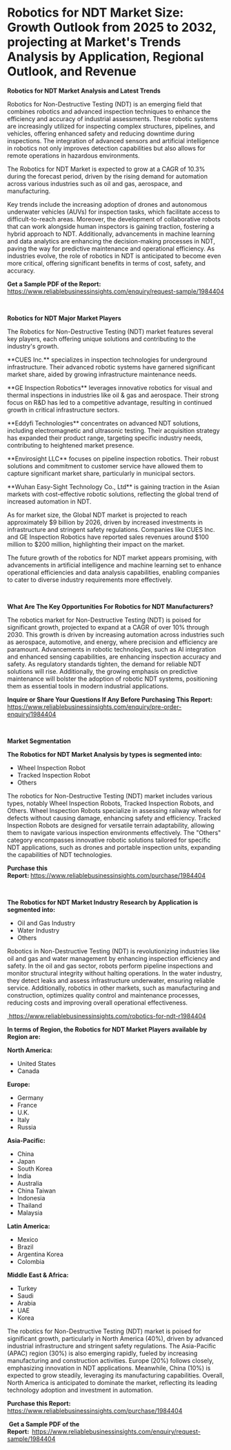 <p><h1>Robotics for NDT Market Size: Growth Outlook from 2025 to 2032, projecting at Market's Trends Analysis by Application, Regional Outlook, and Revenue</h1></p><p><strong>Robotics for NDT Market Analysis and Latest Trends</strong></p>
<p><p>Robotics for Non-Destructive Testing (NDT) is an emerging field that combines robotics and advanced inspection techniques to enhance the efficiency and accuracy of industrial assessments. These robotic systems are increasingly utilized for inspecting complex structures, pipelines, and vehicles, offering enhanced safety and reducing downtime during inspections. The integration of advanced sensors and artificial intelligence in robotics not only improves detection capabilities but also allows for remote operations in hazardous environments.</p><p>The Robotics for NDT Market is expected to grow at a CAGR of 10.3% during the forecast period, driven by the rising demand for automation across various industries such as oil and gas, aerospace, and manufacturing. </p><p>Key trends include the increasing adoption of drones and autonomous underwater vehicles (AUVs) for inspection tasks, which facilitate access to difficult-to-reach areas. Moreover, the development of collaborative robots that can work alongside human inspectors is gaining traction, fostering a hybrid approach to NDT. Additionally, advancements in machine learning and data analytics are enhancing the decision-making processes in NDT, paving the way for predictive maintenance and operational efficiency. As industries evolve, the role of robotics in NDT is anticipated to become even more critical, offering significant benefits in terms of cost, safety, and accuracy.</p></p>
<p><strong>Get a Sample PDF of the Report:&nbsp;</strong> <a href="https://www.reliablebusinessinsights.com/enquiry/request-sample/1984404?utm_campaign=2315&utm_medium=2&utm_source=Github&utm_content=ia&utm_term=12042025&utm_id=robotics-for-ndt">https://www.reliablebusinessinsights.com/enquiry/request-sample/1984404</a></p>
<p>&nbsp;</p>
<p><strong>Robotics for NDT Major Market Players</strong></p>
<p><p>The Robotics for Non-Destructive Testing (NDT) market features several key players, each offering unique solutions and contributing to the industry's growth. </p><p>**CUES Inc.** specializes in inspection technologies for underground infrastructure. Their advanced robotic systems have garnered significant market share, aided by growing infrastructure maintenance needs.</p><p>**GE Inspection Robotics** leverages innovative robotics for visual and thermal inspections in industries like oil & gas and aerospace. Their strong focus on R&D has led to a competitive advantage, resulting in continued growth in critical infrastructure sectors.</p><p>**Eddyfi Technologies** concentrates on advanced NDT solutions, including electromagnetic and ultrasonic testing. Their acquisition strategy has expanded their product range, targeting specific industry needs, contributing to heightened market presence.</p><p>**Envirosight LLC** focuses on pipeline inspection robotics. Their robust solutions and commitment to customer service have allowed them to capture significant market share, particularly in municipal sectors.</p><p>**Wuhan Easy-Sight Technology Co., Ltd** is gaining traction in the Asian markets with cost-effective robotic solutions, reflecting the global trend of increased automation in NDT.</p><p>As for market size, the Global NDT market is projected to reach approximately $9 billion by 2026, driven by increased investments in infrastructure and stringent safety regulations. Companies like CUES Inc. and GE Inspection Robotics have reported sales revenues around $100 million to $200 million, highlighting their impact on the market.</p><p>The future growth of the robotics for NDT market appears promising, with advancements in artificial intelligence and machine learning set to enhance operational efficiencies and data analysis capabilities, enabling companies to cater to diverse industry requirements more effectively.</p></p>
<p>&nbsp;</p>
<p><strong>What Are The Key Opportunities For Robotics for NDT Manufacturers?</strong></p>
<p><p>The robotics market for Non-Destructive Testing (NDT) is poised for significant growth, projected to expand at a CAGR of over 10% through 2030. This growth is driven by increasing automation across industries such as aerospace, automotive, and energy, where precision and efficiency are paramount. Advancements in robotic technologies, such as AI integration and enhanced sensing capabilities, are enhancing inspection accuracy and safety. As regulatory standards tighten, the demand for reliable NDT solutions will rise. Additionally, the growing emphasis on predictive maintenance will bolster the adoption of robotic NDT systems, positioning them as essential tools in modern industrial applications.</p></p>
<p><strong>Inquire or Share Your Questions If Any Before Purchasing This Report:</strong> <a href="https://www.reliablebusinessinsights.com/enquiry/pre-order-enquiry/1984404?utm_campaign=2315&utm_medium=2&utm_source=Github&utm_content=ia&utm_term=12042025&utm_id=robotics-for-ndt">https://www.reliablebusinessinsights.com/enquiry/pre-order-enquiry/1984404</a></p>
<p>&nbsp;</p>
<p><strong>Market Segmentation</strong></p>
<p><strong>The Robotics for NDT Market Analysis by types is segmented into:</strong></p>
<p><ul><li>Wheel Inspection Robot</li><li>Tracked Inspection Robot</li><li>Others</li></ul></p>
<p><p>The robotics for Non-Destructive Testing (NDT) market includes various types, notably Wheel Inspection Robots, Tracked Inspection Robots, and Others. Wheel Inspection Robots specialize in assessing railway wheels for defects without causing damage, enhancing safety and efficiency. Tracked Inspection Robots are designed for versatile terrain adaptability, allowing them to navigate various inspection environments effectively. The "Others" category encompasses innovative robotic solutions tailored for specific NDT applications, such as drones and portable inspection units, expanding the capabilities of NDT technologies.</p></p>
<p><strong>Purchase this Report:&nbsp;</strong><a href="https://www.reliablebusinessinsights.com/purchase/1984404?utm_campaign=2315&utm_medium=2&utm_source=Github&utm_content=ia&utm_term=12042025&utm_id=robotics-for-ndt">https://www.reliablebusinessinsights.com/purchase/1984404</a></p>
<p>&nbsp;</p>
<p><strong>The Robotics for NDT Market Industry Research by Application is segmented into:</strong></p>
<p><ul><li>Oil and Gas Industry</li><li>Water Industry</li><li>Others</li></ul></p>
<p><p>Robotics in Non-Destructive Testing (NDT) is revolutionizing industries like oil and gas and water management by enhancing inspection efficiency and safety. In the oil and gas sector, robots perform pipeline inspections and monitor structural integrity without halting operations. In the water industry, they detect leaks and assess infrastructure underwater, ensuring reliable service. Additionally, robotics in other markets, such as manufacturing and construction, optimizes quality control and maintenance processes, reducing costs and improving overall operational effectiveness.</p></p>
<p><a href="https://www.reliablebusinessinsights.com/robotics-for-ndt-r1984404?utm_campaign=2315&utm_medium=2&utm_source=Github&utm_content=ia&utm_term=12042025&utm_id=robotics-for-ndt">&nbsp;https://www.reliablebusinessinsights.com/robotics-for-ndt-r1984404</a></p>
<p><strong>In terms of Region, the Robotics for NDT Market Players available by Region are:</strong></p>
<p>
    <p> <strong> North America: </strong>
        <ul>
            <li>United States</li>
            <li>Canada</li>
        </ul>
        </p> 
    <p> <strong> Europe: </strong>
        <ul>
            <li>Germany</li>
            <li>France</li>
            <li>U.K.</li>
            <li>Italy</li>
            <li>Russia</li>
        </ul>
        </p> 
    <p> <strong> Asia-Pacific: </strong>
        <ul>
            <li>China</li>
            <li>Japan</li>
            <li>South Korea</li>
            <li>India</li>
            <li>Australia</li>
            <li>China Taiwan</li>
            <li>Indonesia</li>
            <li>Thailand</li>
            <li>Malaysia</li>
        </ul>
        </p> 
    <p> <strong> Latin America: </strong>
        <ul>
            <li>Mexico</li>
            <li>Brazil</li>
            <li>Argentina Korea</li>
            <li>Colombia</li>
        </ul>
        </p> 
    <p> <strong> Middle East & Africa: </strong>
        <ul>
            <li>Turkey</li>
            <li>Saudi</li>
            <li>Arabia</li>
            <li>UAE</li>
            <li>Korea</li>
        </ul>
    </p>
    </p>
<p><p>The robotics for Non-Destructive Testing (NDT) market is poised for significant growth, particularly in North America (40%), driven by advanced industrial infrastructure and stringent safety regulations. The Asia-Pacific (APAC) region (30%) is also emerging rapidly, fueled by increasing manufacturing and construction activities. Europe (20%) follows closely, emphasizing innovation in NDT applications. Meanwhile, China (10%) is expected to grow steadily, leveraging its manufacturing capabilities. Overall, North America is anticipated to dominate the market, reflecting its leading technology adoption and investment in automation.</p></p>
<p><strong>Purchase this Report: </strong><a href="https://www.reliablebusinessinsights.com/purchase/1984404?utm_campaign=2315&utm_medium=2&utm_source=Github&utm_content=ia&utm_term=12042025&utm_id=robotics-for-ndt">https://www.reliablebusinessinsights.com/purchase/1984404</a></p>
<p>&nbsp;<strong>Get a Sample PDF of the Report:&nbsp;&nbsp;</strong><a href="https://www.reliablebusinessinsights.com/enquiry/request-sample/1984404?utm_campaign=2315&utm_medium=2&utm_source=Github&utm_content=ia&utm_term=12042025&utm_id=robotics-for-ndt">https://www.reliablebusinessinsights.com/enquiry/request-sample/1984404</a></p>
<p><strong></strong></p>
<p><p></p><p></p><p></p></p>